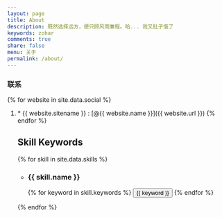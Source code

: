 ```yaml
---
layout: page
title: About
description: 既然选择远方，便只顾风雨兼程。哈... 我又肚子饿了
keywords: zohar
comments: true
share: false
menu: 关于
permalink: /about/
---
```


<div>
  <h3>联系</h3>
  {% for website in site.data.social %}
  <ol class="posts-list">
    <li class="posts-list-item">
      <a class="posts-list-name">
  * {{ website.sitename }} : [@{{ website.name }}]({{ website.url }})
  {% endfor %}

## Skill Keywords

{% for skill in site.data.skills %}
* <h3>{{ skill.name }}</h3>
    <div class="btn-inline">
    {% for keyword in skill.keywords %}
    <button class="btn btn-outline" type="button">{{ keyword }}</button>
    {% endfor %}
    </div>
{% endfor %}
</div>
